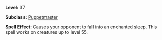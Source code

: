 <!-- TITLE: Spell: Dazzle -->

**Level:** 37

**Subclass:** [Puppetmaster](puppetmaster)

**Spell Effect:**  Causes your opponent to fall into an enchanted sleep.  This spell works on creatures up to level 55.